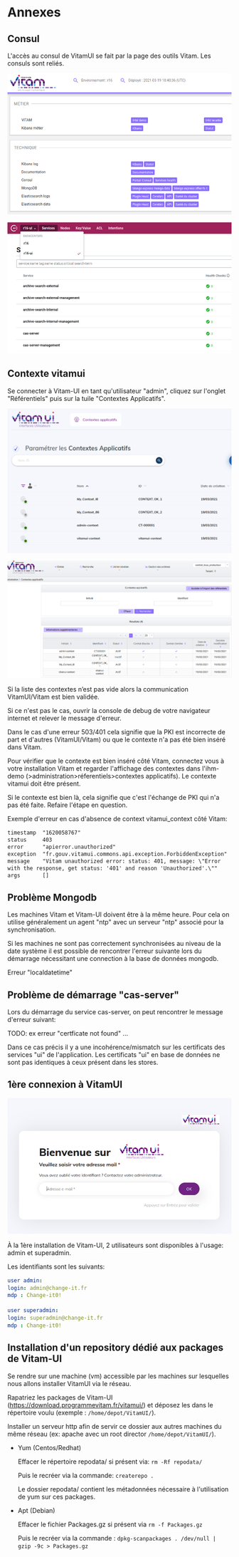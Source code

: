 # Annexes

## Consul

L'accès au consul de VitamUI se fait par la page des outils Vitam. Les consuls sont reliés.

![accès consul](../images/vitamui-consul-1.png)

![consul vitamui](../images/vitamui-consul-2.png)

## Contexte vitamui

Se connecter à Vitam-UI en tant qu'utilisateur "admin", cliquez sur l'onglet "Référentiels" puis sur la tuile "Contextes Applicatifs".

![contextes sous vitamui](../images/vitamui-context.png)

![contextes sous vitam](../images/vitam-contexts.png)

Si la liste des contextes n’est pas vide alors la communication VitamUI/Vitam est bien validée.

Si ce n'est pas le cas, ouvrir la console de debug de votre navigateur internet et relever le message d'erreur.

Dans le cas d'une erreur 503/401 cela signifie que la PKI est incorrecte de part et d'autres (VitamUI/Vitam) ou que le contexte n'a pas été bien inséré dans Vitam.

Pour vérifier que le contexte est bien inséré côté Vitam, connectez vous à votre installation Vitam et regarder l'affichage des contextes dans l'ihm-demo (>administration>réferentiels>contextes applicatifs). Le contexte vitamui doit être présent.

Si le contexte est bien là, cela signifie que c'est l'échange de PKI qui n'a pas été faite. Refaire l'étape en question.

Exemple d'erreur en cas d'absence de context vitamui_context côté Vitam:

~~~console
timestamp  "1620058767"
status     403
error      "apierror.unauthorized"
exception  "fr.gouv.vitamui.commons.api.exception.ForbiddenException"
message    "Vitam unauthorized error: status: 401, message: \"Error with the response, get status: '401' and reason 'Unauthorized'.\""
args       []
~~~

## Problème Mongodb

Les machines Vitam et Vitam-UI doivent être à la même heure. Pour cela on utilise généralement un agent "ntp" avec un serveur "ntp" associé pour la synchronisation.

Si les machines ne sont pas correctement synchronisées au niveau de la date système il est possible de rencontrer l'erreur suivante lors du démarrage nécessitant une connection à la base de données mongodb.

Erreur "localdatetime"

<!-- TODO: ex erreur .. -->

## Problème de démarrage "cas-server"

Lors du démarrage du service cas-server, on peut rencontrer le message d'erreur suivant:

TODO: ex erreur "certficate not found" ...

Dans ce cas précis il y a une incohérence/mismatch sur les certificats des services "ui" de l'application. Les certificats "ui" en base de données ne sont pas identiques à ceux présent dans les stores.

## 1ère connexion à VitamUI

![login](../images/vitamui-login.png)

À la 1ère installation de Vitam-UI, 2 utilisateurs sont disponibles à l'usage: admin et superadmin.

Les identifiants sont les suivants:

~~~yaml
user admin:
login: admin@change-it.fr
mdp : Change-it0!

user superadmin:
login: superadmin@change-it.fr
mdp : Change-it0!
~~~

## Installation d'un repository dédié aux packages de Vitam-UI

Se rendre sur une machine (vm) accessible par les machines sur lesquelles nous allons installer VitamUI via le réseau.

Rapatriez les packages de Vitam-UI (<https://download.programmevitam.fr/vitamui/>) et déposez les dans le répertoire voulu (exemple : `/home/depot/VitamUI/`).

Installer un serveur http afin de servir ce dossier aux autres machines du même réseau (ex: apache avec un root director `/home/depot/VitamUI/`).

* Yum (Centos/Redhat)

  Effacer le répertoire repodata/ si présent via: `rm -Rf repodata/`

  Puis le recréer via la commande: `createrepo .`

  Le dossier repodata/ contient les métadonnées nécessaire à l'utilisation de yum sur ces packages.

* Apt (Debian)

  Effacer le fichier Packages.gz si présent via `rm -f Packages.gz`

  Puis le recréer via la commande : `dpkg-scanpackages . /dev/null | gzip -9c > Packages.gz`
